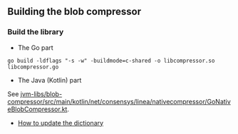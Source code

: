 ## Building the blob compressor

### Build the library

* The Go part
```
go build -ldflags "-s -w" -buildmode=c-shared -o libcompressor.so libcompressor.go
```

* The Java (Kotlin) part

See [jvm-libs/blob-compressor/src/main/kotlin/net/consensys/linea/nativecompressor/GoNativeBlobCompressor.kt](jvm-libs/blob-compressor/src/main/kotlin/net/consensys/linea/nativecompressor/GoNativeBlobCompressor.kt).

* [How to update the dictionary](dictionary-update-guide.md)

